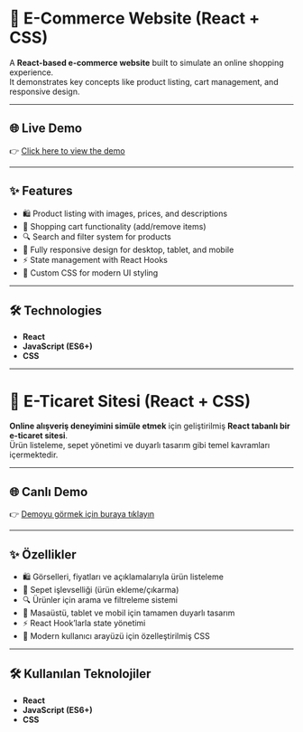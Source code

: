 # 🛒 E-Commerce Website (React + CSS)

A **React-based e-commerce website** built to simulate an online shopping experience.  
It demonstrates key concepts like product listing, cart management, and responsive design.  

---

## 🌐 Live Demo
👉 [Click here to view the demo](https://shopmaxs.netlify.app/)  

---

## ✨ Features
- 🛍️ Product listing with images, prices, and descriptions  
- 🛒 Shopping cart functionality (add/remove items)  
- 🔍 Search and filter system for products  
- 📱 Fully responsive design for desktop, tablet, and mobile  
- ⚡ State management with React Hooks  
- 🎨 Custom CSS for modern UI styling  

---

## 🛠️ Technologies
- **React**  
- **JavaScript (ES6+)**  
- **CSS**  

---

# 🛒 E-Ticaret Sitesi (React + CSS)

**Online alışveriş deneyimini simüle etmek** için geliştirilmiş **React tabanlı bir e-ticaret sitesi**.  
Ürün listeleme, sepet yönetimi ve duyarlı tasarım gibi temel kavramları içermektedir.  

---

## 🌐 Canlı Demo
👉 [Demoyu görmek için buraya tıklayın](https://shopmaxs.netlify.app/)  

---

## ✨ Özellikler
- 🛍️ Görselleri, fiyatları ve açıklamalarıyla ürün listeleme  
- 🛒 Sepet işlevselliği (ürün ekleme/çıkarma)  
- 🔍 Ürünler için arama ve filtreleme sistemi  
- 📱 Masaüstü, tablet ve mobil için tamamen duyarlı tasarım  
- ⚡ React Hook’larla state yönetimi  
- 🎨 Modern kullanıcı arayüzü için özelleştirilmiş CSS  

---

## 🛠️ Kullanılan Teknolojiler
- **React**  
- **JavaScript (ES6+)**  
- **CSS**  
